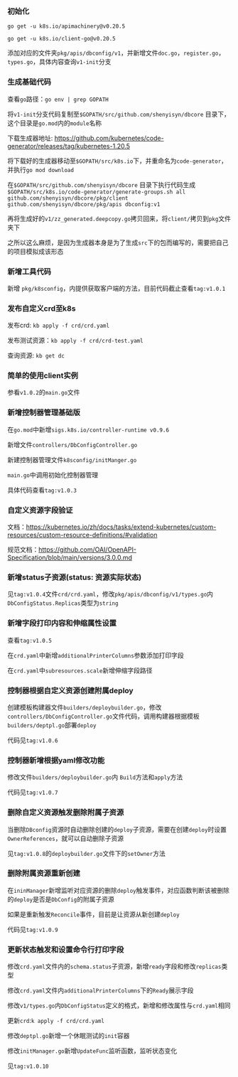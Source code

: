 ### 初始化

`go get -u k8s.io/apimachinery@v0.20.5`

`go get -u k8s.io/client-go@v0.20.5`

添加对应的文件夹`pkg/apis/dbconfig/v1`，并新增文件`doc.go`，`register.go`，`types.go`，具体内容查询`v1-init`分支

### 生成基础代码

查看`go`路径：`go env | grep GOPATH`

将`v1-init`分支代码复制至`$GOPATH/src/github.com/shenyisyn/dbcore` 目录下，这个目录是`go.mod`内的`module`名称

下载生成器地址: https://github.com/kubernetes/code-generator/releases/tag/kubernetes-1.20.5

将下载好的生成器移动至`$GOPATH/src/k8s.io`下，并重命名为`code-generator`，并执行`go mod download`

在`$GOPATH/src/github.com/shenyisyn/dbcore`
目录下执行代码生成`$GOPATH/src/k8s.io/code-generator/generate-groups.sh all  github.com/shenyisyn/dbcore/pkg/client github.com/shenyisyn/dbcore/pkg/apis dbconfig:v1`

再将生成好的`v1/zz_generated.deepcopy.go`拷贝回来，将`client/`拷贝到`pkg`文件夹下

之所以这么麻烦，是因为生成器本身是为了生成`src`下的包而编写的，需要把自己的项目模拟成该形态

### 新增工具代码

新增 `pkg/k8sconfig`，内提供获取客户端的方法，目前代码截止查看`tag:v1.0.1`

### 发布自定义crd至k8s

发布crd: `kb apply -f crd/crd.yaml`

发布测试资源：`kb apply -f crd/crd-test.yaml`

查询资源: `kb get dc`

### 简单的使用client实例

参看`v1.0.2`的`main.go`文件

### 新增控制器管理基础版

在`go.mod`中新增`sigs.k8s.io/controller-runtime v0.9.6`

新增文件`controllers/DbConfigController.go`

新建控制器管理文件`k8sconfig/initManger.go`

`main.go`中调用初始化控制器管理

具体代码查看`tag:v1.0.3`

### 自定义资源字段验证

文档：https://kubernetes.io/zh/docs/tasks/extend-kubernetes/custom-resources/custom-resource-definitions/#validation

规范文档：https://github.com/OAI/OpenAPI-Specification/blob/main/versions/3.0.0.md

### 新增status子资源(status: 资源实际状态)

见`tag:v1.0.4`文件`crd/crd.yaml`，修改`pkg/apis/dbconfig/v1/types.go`内`DbConfigStatus.Replicas`类型为`string`

### 新增字段打印内容和伸缩属性设置

查看`tag:v1.0.5`

在`crd.yaml`中新增`additionalPrinterColumns`参数添加打印字段

在`crd.yaml`中`subresources.scale`新增伸缩字段路径

### 控制器根据自定义资源创建附属deploy

创建模板构建器文件`builders/deploybuilder.go`，修改`controllers/DbConfigController.go`文件代码，调用构建器根据模板`builders/deptpl.go`部署`deploy`

代码见`tag:v1.0.6`

### 控制器新增根据yaml修改功能

修改文件`builders/deploybuilder.go`内 `Build`方法和`apply`方法

代码见`tag:v1.0.7`

### 删除自定义资源触发删除附属子资源

当删除`DBconfig`资源时自动删除创建的`deploy`子资源，需要在创建`deploy`时设置`OwnerReferences`，就可以自动删除子资源

见`tag:v1.0.8`的`deploybuilder.go`文件下的`setOwner`方法

### 删除附属资源重新创建

在`ininManager`新增监听对应资源的删除`deploy`触发事件，对应函数判断该被删除的`deploy`是否是`DbConfig`的附属子资源

如果是重新触发`Reconcile`事件，目前是让资源从新创建`deploy`

代码见`tag:v1.0.9`

### 更新状态触发和设置命令行打印字段

修改`crd.yaml`文件内的`schema.status`子资源，新增`ready`字段和修改`replicas`类型

修改`crd.yaml`文件内`additionalPrinterColumns`下的`Ready`展示字段

修改`v1/types.go`内`DbConfigStatus`定义的格式，新增和修改属性与`crd.yaml`相同

更新`crd`:`k apply -f crd/crd.yaml`

修改`deptpl.go`新增一个休眠测试的`init`容器

修改`initManager.go`新增`UpdateFunc`监听函数，监听状态变化

见`tag:v1.0.10`
